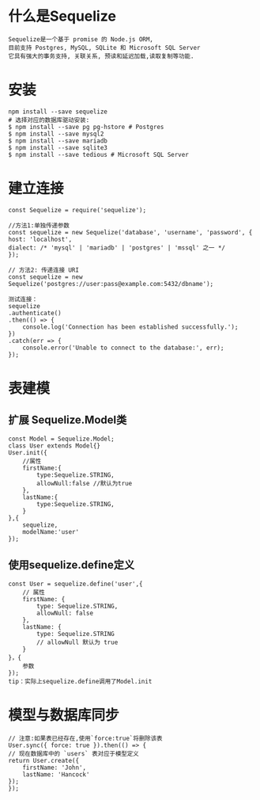 # 什么是Sequelize

    Sequelize是一个基于 promise 的 Node.js ORM,
    目前支持 Postgres, MySQL, SQLite 和 Microsoft SQL Server
    它具有强大的事务支持, 关联关系, 预读和延迟加载,读取复制等功能.

# 安装

    npm install --save sequelize
    # 选择对应的数据库驱动安装:
    $ npm install --save pg pg-hstore # Postgres
    $ npm install --save mysql2
    $ npm install --save mariadb
    $ npm install --save sqlite3
    $ npm install --save tedious # Microsoft SQL Server

# 建立连接

    const Sequelize = require('sequelize');

    //方法1:单独传递参数
    const sequelize = new Sequelize('database', 'username', 'password', {
    host: 'localhost',
    dialect: /* 'mysql' | 'mariadb' | 'postgres' | 'mssql' 之一 */
    });

    // 方法2: 传递连接 URI
    const sequelize = new Sequelize('postgres://user:pass@example.com:5432/dbname');

    测试连接：
    sequelize
    .authenticate()
    .then(() => {
        console.log('Connection has been established successfully.');
    })
    .catch(err => {
        console.error('Unable to connect to the database:', err);
    });

# 表建模
## 扩展 Sequelize.Model类

    const Model = Sequelize.Model;
    class User extends Model{}
    User.init({
        //属性
        firstName:{
            type:Sequelize.STRING,
            allowNull:false //默认为true
        },
        lastName:{
            type:Sequelize.STRING,
        }
    },{
        sequelize,
        modelName:'user'
    });
       
## 使用sequelize.define定义

    const User = sequelize.define('user',{
        // 属性
        firstName: {
            type: Sequelize.STRING,
            allowNull: false
        },
        lastName: {
            type: Sequelize.STRING
            // allowNull 默认为 true
        }
    }，{
        参数
    });
    tip：实际上sequelize.define调用了Model.init

# 模型与数据库同步

    // 注意:如果表已经存在,使用`force:true`将删除该表
    User.sync({ force: true }).then(() => {
    // 现在数据库中的 `users` 表对应于模型定义
    return User.create({
        firstName: 'John',
        lastName: 'Hancock'
    });
    });

